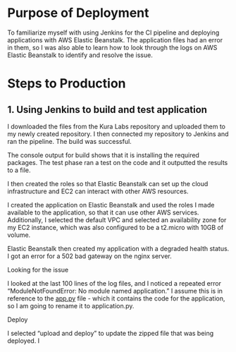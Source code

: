 # Purpose of Deployment
To familiarize myself with using Jenkins for the CI pipeline and deploying applications with AWS Elastic Beanstalk. The application files had an error in them, so I was also able to learn how to look through the logs on AWS Elastic Beanstalk to identify and resolve the issue.

# Steps to Production
## 1. Using Jenkins to build and test application
I downloaded the files from the Kura Labs repository and uploaded them to my newly created repository. I       then connected my repository to Jenkins and ran the pipeline. The build was successful. 

The console output for build shows that it is installing the required packages. The test phase ran a test on the code and it outputted the results to a file. 

I then created the roles so that Elastic Beanstalk can set up the cloud infrastructure and EC2 can interact with other AWS resources. 

I created the application on Elastic Beanstalk and used the roles I made available to the application, so that it can use other AWS services. Additionally, I selected the default VPC and selected an availability zone for my EC2 instance, which was also configured to be a t2.micro with 10GB of volume. 

Elastic Beanstalk then created my application with a degraded health status. I got an error for a 502 bad gateway on the nginx server. 

Looking for the issue

I looked at the last 100 lines of the log files, and I noticed a repeated error “ModuleNotFoundError: No module named application.” I assume this is in reference to the [app.py](http://app.py) file - which it contains the code for the application, so I am going to rename it to application.py. 

Deploy

I selected “upload and deploy” to update the zipped file that was being deployed. I
